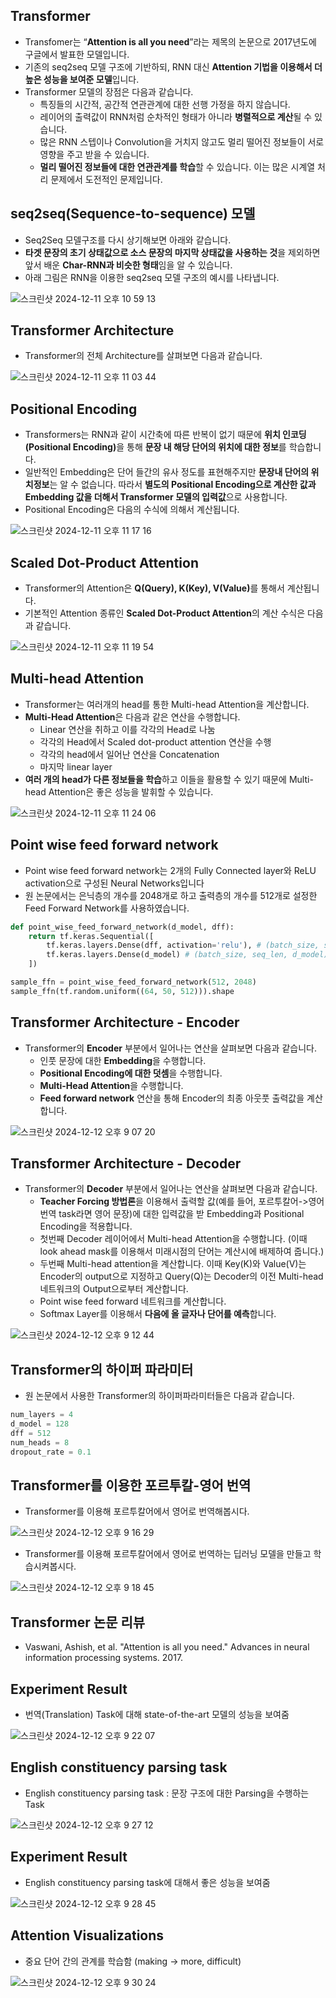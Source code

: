 ## Transformer

- Transfomer는 “<b>Attention is all you need</b>”라는 제목의 논문으로 2017년도에 구글에서 발표한 모델입니다.
- 기존의 seq2seq 모델 구조에 기반하되, RNN 대신 <b>Attention 기법을 이용해서 더 높은 성능을 보여준 모델</b>입니다.
- Transformer 모델의 장점은 다음과 같습니다.
  - 특징들의 시간적, 공간적 연관관계에 대한 선행 가정을 하지 않습니다.
  - 레이어의 출력값이 RNN처럼 순차적인 형태가 아니라 **병렬적으로 계산**될 수 있습니다.
  - 많은 RNN 스텝이나 Convolution을 거치지 않고도 멀리 떨어진 정보들이 서로 영향을 주고 받을 수 있습니다.
  - **멀리 떨어진 정보들에 대한 연관관계를 학습**할 수 있습니다. 이는 많은 시계열 처리 문제에서 도전적인 문제입니다.

## seq2seq(Sequence-to-sequence) 모델

- Seq2Seq 모델구조를 다시 상기해보면 아래와 같습니다.
- **타겟 문장의 초기 상태값으로 소스 문장의 마지막 상태값을 사용하는 것**을 제외하면 앞서 배운 <b>Char-RNN과 비슷한 형태</b>임을 알 수 있습니다.
- 아래 그림은 RNN을 이용한 seq2seq 모델 구조의 예시를 나타냅니다.

![스크린샷 2024-12-11 오후 10 59 13](https://github.com/user-attachments/assets/6134e569-2529-48e3-aa9f-9d234ca33def)

## Transformer Architecture

- Transformer의 전체 Architecture를 살펴보면 다음과 같습니다.

![스크린샷 2024-12-11 오후 11 03 44](https://github.com/user-attachments/assets/35f5745a-defe-48b5-91b6-6f12c4a11c07)

## Positional Encoding

- Transformers는 RNN과 같이 시간축에 따른 반복이 없기 때문에 <b>위치 인코딩(Positional Encoding)</b>을 통해 **문장 내 해당 단어의 위치에 대한 정보**를 학습합니다.
- 일반적인 Embedding은 단어 들간의 유사 정도를 표현해주지만 **문장내 단어의 위치정보**는 알 수 없습니다. 따라서 **별도의 Positional Encoding으로 계산한 값과 Embedding 값을 더해서 Transformer 모델의 입력값**으로 사용합니다.
- Positional Encoding은 다음의 수식에 의해서 계산됩니다.

![스크린샷 2024-12-11 오후 11 17 16](https://github.com/user-attachments/assets/526ec083-e6b4-46e8-8fc6-3568b2f1d652)

## Scaled Dot-Product Attention

- Transformer의 Attention은 <b>Q(Query), K(Key), V(Value)</b>를 통해서 계산됩니다.
- 기본적인 Attention 종류인 <b>Scaled Dot-Product Attention</b>의 계산 수식은 다음과 같습니다.

![스크린샷 2024-12-11 오후 11 19 54](https://github.com/user-attachments/assets/ebb9dfef-4ac8-479c-9680-724e57847365)

## Multi-head Attention

- Transformer는 여러개의 head를 통한 Multi-head Attention을 계산합니다.
- <b>Multi-Head Attention</b>은 다음과 같은 연산을 수행합니다.
  - Linear 연산을 취하고 이를 각각의 Head로 나눔
  - 각각의 Head에서 Scaled dot-product attention 연산을 수행
  - 각각의 head에서 일어난 연산을 Concatenation
  - 마지막 linear layer
- **여러 개의 head가 다른 정보들을 학습**하고 이들을 활용할 수 있기 때문에 Multi-head Attention은 좋은 성능을 발휘할 수 있습니다.

![스크린샷 2024-12-11 오후 11 24 06](https://github.com/user-attachments/assets/09851610-530e-443a-85d7-621dba875efb)

## Point wise feed forward network

- Point wise feed forward network는 2개의 Fully Connected layer와 ReLU activation으로 구성된 Neural Networks입니다
- 원 논문에서는 은닉층의 개수를 2048개로 하고 출력층의 개수를 512개로 설정한 Feed Forward Network를 사용하였습니다.

```python
def point_wise_feed_forward_network(d_model, dff):
    return tf.keras.Sequential([
        tf.keras.layers.Dense(dff, activation='relu'), # (batch_size, seq_len, dff)
        tf.keras.layers.Dense(d_model) # (batch_size, seq_len, d_model)
    ])
```

```python
sample_ffn = point_wise_feed_forward_network(512, 2048)
sample_ffn(tf.random.uniform((64, 50, 512))).shape
```

## Transformer Architecture - Encoder

- Transformer의 **Encoder** 부분에서 일어나는 연산을 살펴보면 다음과 같습니다.
  - 인풋 문장에 대한 **Embedding**을 수행합니다.
  - **Positional Encoding에 대한 덧셈**을 수행합니다.
  - **Multi-Head Attention**을 수행합니다.
  - **Feed forward network** 연산을 통해 Encoder의 최종 아웃풋 출력값을 계산합니다.

![스크린샷 2024-12-12 오후 9 07 20](https://github.com/user-attachments/assets/3848d8bd-b6af-42d1-9f46-6bb83c266e8d)

## Transformer Architecture - Decoder

- Transformer의 **Decoder** 부분에서 일어나는 연산을 살펴보면 다음과 같습니다.
  - **Teacher Forcing 방법론**을 이용해서 출력할 값(예를 들어, 포르투칼어->영어 번역 task라면 영어 문장)에 대한 입력값을 받 Embedding과 Positional Encoding을 적용합니다.
  - 첫번째 Decoder 레이어에서 Multi-head Attention을 수행합니다. (이때 look ahead mask를 이용해서 미래시점의 단어는 계산시에 배제하여 줍니다.)
  - 두번째 Multi-head attention을 계산합니다. 이때 Key(K)와 Value(V)는 Encoder의 output으로 지정하고 Query(Q)는 Decoder의 이전 Multi-head 네트워크의 Output으로부터 계산합니다.
  - Point wise feed forward 네트워크를 계산합니다.
  - Softmax Layer를 이용해서 **다음에 올 글자나 단어를 예측**합니다.

![스크린샷 2024-12-12 오후 9 12 44](https://github.com/user-attachments/assets/5c443126-c35c-4d0b-8f04-ffbdef8a2223)

## Transformer의 하이퍼 파라미터

- 원 논문에서 사용한 Transformer의 하이퍼파라미터들은 다음과 같습니다.

```python
num_layers = 4
d_model = 128
dff = 512
num_heads = 8
dropout_rate = 0.1
```

## Transformer를 이용한 포르투칼-영어 번역

- Transformer를 이용해 포르투칼어에서 영어로 번역해봅시다.

![스크린샷 2024-12-12 오후 9 16 29](https://github.com/user-attachments/assets/494009f2-da1a-4593-aeb9-f0d8685e0198)

- Transformer를 이용해 포르투칼어에서 영어로 번역하는 딥러닝 모델을 만들고 학습시켜봅시다.

![스크린샷 2024-12-12 오후 9 18 45](https://github.com/user-attachments/assets/45e62f5b-5b35-4917-a383-aaf8c28f231e)

## Transformer 논문 리뷰

- Vaswani, Ashish, et al. "Attention is all you need." Advances in neural information processing systems. 2017.

## Experiment Result

- 번역(Translation) Task에 대해 state-of-the-art 모델의 성능을 보여줌
  

![스크린샷 2024-12-12 오후 9 22 07](https://github.com/user-attachments/assets/07375879-06c8-419a-8ae7-4fb3aaeaa07b)


## English constituency parsing task

- English constituency parsing task : 문장 구조에 대한 Parsing을 수행하는 Task
 
![스크린샷 2024-12-12 오후 9 27 12](https://github.com/user-attachments/assets/65eec188-239b-4eeb-bb89-77d60fa10dfd)

## Experiment Result

- English constituency parsing task에 대해서 좋은 성능을 보여줌

![스크린샷 2024-12-12 오후 9 28 45](https://github.com/user-attachments/assets/030cd431-d15b-458f-921b-4412b0dc7e84)


## Attention Visualizations

- 중요 단어 간의 관계를 학습함 (making -> more, difficult)

![스크린샷 2024-12-12 오후 9 30 24](https://github.com/user-attachments/assets/c12f990c-d3a1-4193-834d-dc244f3cf0cf)




